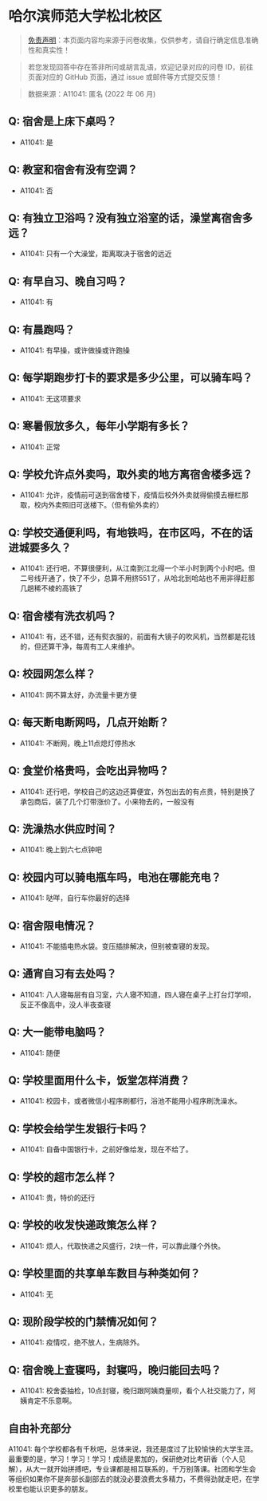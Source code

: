# 哈尔滨师范大学松北校区

> [免责声明](https://colleges.chat/#_3)：本页面内容均来源于问卷收集，仅供参考，请自行确定信息准确性和真实性！

> 若您发现回答中存在答非所问或胡言乱语，欢迎记录对应的问卷 ID，前往页面对应的 GitHub 页面，通过 issue 或邮件等方式提交反馈！

> 数据来源：A11041: 匿名 (2022 年 06 月)

## Q: 宿舍是上床下桌吗？

- A11041: 是

## Q: 教室和宿舍有没有空调？

- A11041: 否

## Q: 有独立卫浴吗？没有独立浴室的话，澡堂离宿舍多远？

- A11041: 只有一个大澡堂，距离取决于宿舍的远近

## Q: 有早自习、晚自习吗？

- A11041: 有

## Q: 有晨跑吗？

- A11041: 有早操，或许做操或许跑操

## Q: 每学期跑步打卡的要求是多少公里，可以骑车吗？

- A11041: 无这项要求

## Q: 寒暑假放多久，每年小学期有多长？

- A11041: 正常

## Q: 学校允许点外卖吗，取外卖的地方离宿舍楼多远？

- A11041: 允许，疫情前可送到宿舍楼下，疫情后校外外卖就得偷摸去栅栏那取，校内外卖照旧可送楼下。（但有偷外卖的）

## Q: 学校交通便利吗，有地铁吗，在市区吗，不在的话进城要多久？

- A11041: 还行吧，不算很便利，从江南到江北得一个半小时到两个小时吧。但二号线开通了，快了不少，总算不用挤551了，从哈北到哈站也不用非得赶那几趟稀不棱的高铁了

## Q: 宿舍楼有洗衣机吗？

- A11041: 有，还不错，还有熨衣服的，前面有大镜子的吹风机，当然都是花钱的，但还算干净，每周有工人来维护。

## Q: 校园网怎么样？

- A11041: 网不算太好，办流量卡更方便

## Q: 每天断电断网吗，几点开始断？

- A11041: 不断网，晚上11点熄灯停热水

## Q: 食堂价格贵吗，会吃出异物吗？

- A11041: 还行吧，学校自己的这边还算便宜，外包出去的有点贵，特别是换了承包商后，装了几个灯带涨价了。小来物去的，一般没有

## Q: 洗澡热水供应时间？

- A11041: 晚上到六七点钟吧

## Q: 校园内可以骑电瓶车吗，电池在哪能充电？

- A11041: 哒咩，自行车你最好的选择

## Q: 宿舍限电情况？

- A11041: 不能插电热水袋。变压插排解决，但别被查寝的发现。

## Q: 通宵自习有去处吗？

- A11041: 八人寝每层有自习室，六人寝不知道，四人寝在桌子上打台灯学呗，反正不像高中，没人半夜查寝

## Q: 大一能带电脑吗？

- A11041: 随便

## Q: 学校里面用什么卡，饭堂怎样消费？

- A11041: 校园卡，或者微信小程序刷都行，浴池不能用小程序刷洗澡水。

## Q: 学校会给学生发银行卡吗？

- A11041: 自备中国银行卡，之前好像给发，现在不给了。

## Q: 学校的超市怎么样？

- A11041: 贵，特价的还行

## Q: 学校的收发快递政策怎么样？

- A11041: 烦人，代取快递之风盛行，2块一件，可以靠此赚个外快。

## Q: 学校里面的共享单车数目与种类如何？

- A11041: 无

## Q: 现阶段学校的门禁情况如何？

- A11041: 疫情哎，绝不放人，生病除外。

## Q: 宿舍晚上查寝吗，封寝吗，晚归能回去吗？

- A11041: 校舍委抽检，10点封寝，晚归跟阿姨商量呗，看个人社交能力了，阿姨肯定不乐意啊。

## 自由补充部分

A11041: 每个学校都各有千秋吧，总体来说，我还是度过了比较愉快的大学生涯。最重要的是，学习！学习！学习！成绩是累加的，保研绝对比考研香（个人见解），从大一就开始拼搏吧，专业课都是相互联系的，千万别落课。社团和学生会等组织如果你不是奔部长副部去的就没必要浪费太多精力，不费得劲就走吧，在学校里也能认识更多的朋友。